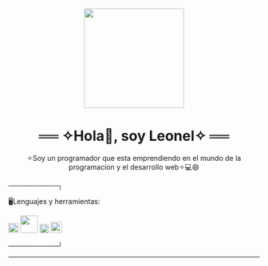 ### 
<div align="center">
  <img src="https://media.giphy.com/media/3Q2hJ4FLN1UvS/giphy.gif" width="200" />
  
  <h1>
     ══ ✧Hola👋, soy Leonel✧ ══
  </h1>
  
  <p>
    ✧Soy un programador que esta emprendiendo en el mundo de la programacion y el desarrollo web✧💻😄
  </p>
 </div>
 
 
──────────┐

🖥Lenguajes y herramientas:

<div display="flex">
  <img src="https://upload.wikimedia.org/wikipedia/commons/thumb/6/61/HTML5_logo_and_wordmark.svg/2048px-HTML5_logo_and_wordmark.svg.png" width="20" /> 
  <img src="https://1000marcas.net/wp-content/uploads/2021/02/CSS-Logo.png" width="35" />
  <img src="https://upload.wikimedia.org/wikipedia/commons/thumb/6/6a/JavaScript-logo.png/800px-JavaScript-logo.png" width="18" />
  <img src="https://static-00.iconduck.com/assets.00/react-icon-2048x2048-o8k3ymqa.png"  width="22"  />
</div>
 

──────────┘

<hr>

